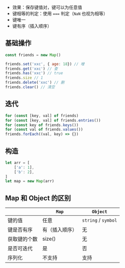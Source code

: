 - 效果：保存键值对，键可以为任意值
- 键相等的判定：使用 `===` 判定（`NaN` 也视为相等）
- 键唯一
- 键有序（插入顺序）
## 基础操作
```js
const friends = new Map()

friends.set('xxc', { age: 18}) // 增
friends.get('xxc') // 查
friends.has('xxc') // true
friends.size // 1
friends.delete('xxc') // 删
friends.clear() // 清空
```
## 迭代
```js
for (const [key, val] of friends)
for (const [key, val] of friends.entries())
for (const key of friends.keys())
for (const val of friends.values())
friends.forEach((val, key) => {})
```
## 构造
```js
let arr = [
	['a': 1],
	['b': 2],
]
let map = new Map(arr)
```
## Map 和 Object 的区别
|  | `Map` | `Object` |
| --- | --- | --- |
| 键的值 | 任意 | `string` / `symbol` |
| 键是否有序 | 有（插入顺序） | 无 |
| 获取键的个数 | size() | 无 |
| 是否可迭代 | 是 | 否 |
| 序列化 | 不支持 | 支持 |